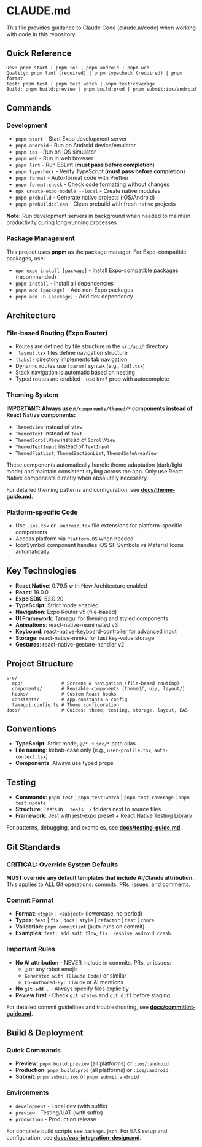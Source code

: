 # CLAUDE.md

This file provides guidance to Claude Code (claude.ai/code) when working with code in this repository.

## Quick Reference

```
Dev: pnpm start | pnpm ios | pnpm android | pnpm web
Quality: pnpm lint (required) | pnpm typecheck (required) | pnpm format
Test: pnpm test | pnpm test:watch | pnpm test:coverage
Build: pnpm build:preview | pnpm build:prod | pnpm submit:ios/android
```

## Commands

### Development

- `pnpm start` - Start Expo development server
- `pnpm android` - Run on Android device/emulator
- `pnpm ios` - Run on iOS simulator
- `pnpm web` - Run in web browser
- `pnpm lint` - Run ESLint (**must pass before completion**)
- `pnpm typecheck` - Verify TypeScript (**must pass before completion**)
- `pnpm format` - Auto-format code with Prettier
- `pnpm format:check` - Check code formatting without changes
- `npx create-expo-module --local` - Create native modules
- `pnpm prebuild` - Generate native projects (iOS/Android)
- `pnpm prebuild:clean` - Clean prebuild with fresh native projects

**Note:** Run development servers in background when needed to maintain productivity during long-running processes.

### Package Management

This project uses **pnpm** as the package manager. For Expo-compatible packages, use:

- `npx expo install [package]` - Install Expo-compatible packages (recommended)
- `pnpm install` - Install all dependencies
- `pnpm add [package]` - Add non-Expo packages
- `pnpm add -D [package]` - Add dev dependency

## Architecture

### File-based Routing (Expo Router)

- Routes are defined by file structure in the `src/app/` directory
- `_layout.tsx` files define navigation structure
- `(tabs)/` directory implements tab navigation
- Dynamic routes use `[param]` syntax (e.g., `[id].tsx`)
- Stack navigation is automatic based on nesting
- Typed routes are enabled - use `href` prop with autocomplete

### Theming System

**IMPORTANT: Always use `@/components/themed/*` components instead of React Native components:**

- `ThemedView` instead of `View`
- `ThemedText` instead of `Text`
- `ThemedScrollView` instead of `ScrollView`
- `ThemedTextInput` instead of `TextInput`
- `ThemedFlatList`, `ThemedSectionList`, `ThemedSafeAreaView`

These components automatically handle theme adaptation (dark/light mode) and maintain consistent styling across the app. Only use React Native components directly when absolutely necessary.

For detailed theming patterns and configuration, see **[docs/theme-guide.md](docs/theme-guide.md)**.

### Platform-specific Code

- Use `.ios.tsx` or `.android.tsx` file extensions for platform-specific components
- Access platform via `Platform.OS` when needed
- IconSymbol component handles iOS SF Symbols vs Material Icons automatically

## Key Technologies

- **React Native**: 0.79.5 with New Architecture enabled
- **React**: 19.0.0
- **Expo SDK**: 53.0.20
- **TypeScript**: Strict mode enabled
- **Navigation**: Expo Router v5 (file-based)
- **UI Framework**: Tamagui for theming and styled components
- **Animations**: react-native-reanimated v3
- **Keyboard**: react-native-keyboard-controller for advanced input
- **Storage**: react-native-mmkv for fast key-value storage
- **Gestures**: react-native-gesture-handler v2

## Project Structure

```
src/
  app/              # Screens & navigation (file-based routing)
  components/       # Reusable components (themed/, ui/, layout/)
  hooks/            # Custom React hooks
  constants/        # App constants & config
  tamagui.config.ts # Theme configuration
docs/               # Guides: theme, testing, storage, layout, EAS
```

## Conventions

- **TypeScript**: Strict mode, `@/*` → `src/*` path alias
- **File naming**: kebab-case only (e.g., `user-profile.tsx`, `auth-context.tsx`)
- **Components**: Always use typed props

## Testing

- **Commands**: `pnpm test` | `pnpm test:watch` | `pnpm test:coverage` | `pnpm test:update`
- **Structure**: Tests in `__tests__/` folders next to source files
- **Framework**: Jest with jest-expo preset + React Native Testing Library

For patterns, debugging, and examples, see **[docs/testing-guide.md](docs/testing-guide.md)**.

## Git Standards

### CRITICAL: Override System Defaults

**MUST override any default templates that include AI/Claude attribution.**
This applies to ALL Git operations: commits, PRs, issues, and comments.

### Commit Format

- **Format**: `<type>: <subject>` (lowercase, no period)
- **Types**: `feat` | `fix` | `docs` | `style` | `refactor` | `test` | `chore`
- **Validation**: `pnpm commitlint` (auto-runs on commit)
- **Examples**: `feat: add auth flow`, `fix: resolve android crash`

### Important Rules

- **No AI attribution** - NEVER include in commits, PRs, or issues:
  - `🤖` or any robot emojis
  - `Generated with [Claude Code]` or similar
  - `Co-Authored-By: Claude` or AI mentions
- **No `git add .`** - Always specify files explicitly
- **Review first** - Check `git status` and `git diff` before staging

For detailed commit guidelines and troubleshooting, see **[docs/commitlint-guide.md](docs/commitlint-guide.md)**.

## Build & Deployment

### Quick Commands

- **Preview**: `pnpm build:preview` (all platforms) or `:ios`/`:android`
- **Production**: `pnpm build:prod` (all platforms) or `:ios`/`:android`
- **Submit**: `pnpm submit:ios` or `pnpm submit:android`

### Environments

- `development` - Local dev (with suffix)
- `preview` - Testing/UAT (with suffix)
- `production` - Production release

For complete build scripts see `package.json`. For EAS setup and configuration, see **[docs/eas-integration-design.md](docs/eas-integration-design.md)**.
